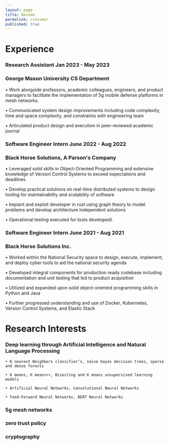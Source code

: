 ```yaml
---
layout: page
title: Resume
permalink: /resume/
published: true
---
```

# Experience


### Research Assistant																	Jan 2023 - May 2023
### George Mason University CS Department

•  Work alongside professors, academic colleagues, engineers, and product managers to facilitate the 
implementation of 5g mobile defense platforms in mesh networks.

• Communicated system design improvements including code complexity, time and space complexity, and 
constraints with engineering team

• Articulated product design and execution in peer-reviewed academic journal

### Software Engineer Intern															June 2022 - Aug 2022
### Black Horse Solutions, A Parson's Company

• Leveraged solid skills in Object-Oriented Programming and extensive knowledge of Version Control Systems to exceed expectations and deadlines

• Develop practical solutions on real-time distributed systems to design tooling for maintainability and scalability of software

• Implant and exploit developer in rust using graph theory to model problems and develop architecture independent solutions

• Operational testing executed for tools developed\


### Software Engineer Intern															June 2021 - Aug 2021
### Black Horse Solutions Inc.

• Worked within the National Security space to design, execute, implement, and deploy cyber tools to aid the 
national security agenda

• Developed integral components for production ready codebase including documentation and unit testing that led to product acquisition

• Utilized and expanded upon solid object-oriented programming skills in Python and Java

• Further progressed understanding and use of Docker, Kubernetes, Version Control Systems, and Elastic Stack

# Research Interests

### Deep learning through Artificial Intelligence and Natural Language Processing

	• K nearest Neighbors classifier’s, naïve bayes decision trees, sparse and dense forests
    
	• K means, K means++, Bisecting and K means unsupervised learning models 
    
	• Artificial Neural Networks, Convolutional Neural Networks
    
	• Feed-Forward Neural Networks, BERT Neural Networks
   
### 5g mesh networks

### zero trust policy 

### cryptography 

